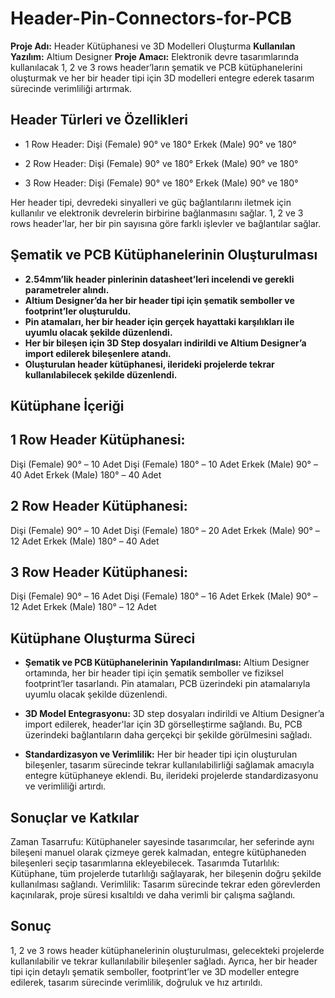 # Header-Pin-Connectors-for-PCB

**Proje Adı:** Header Kütüphanesi ve 3D Modelleri Oluşturma
**Kullanılan Yazılım:** Altium Designer
**Proje Amacı:** Elektronik devre tasarımlarında kullanılacak 1, 2 ve 3 rows header’ların şematik ve PCB kütüphanelerini oluşturmak ve her bir header tipi için 3D modelleri entegre ederek tasarım sürecinde verimliliği artırmak.

## Header Türleri ve Özellikleri

- 1 Row Header:
Dişi (Female) 90° ve 180°
Erkek (Male) 90° ve 180°

- 2 Row Header:
Dişi (Female) 90° ve 180°
Erkek (Male) 90° ve 180°

- 3 Row Header:
Dişi (Female) 90° ve 180°
Erkek (Male) 90° ve 180°

Her header tipi, devredeki sinyalleri ve güç bağlantılarını iletmek için kullanılır ve elektronik devrelerin birbirine bağlanmasını sağlar. 1, 2 ve 3 rows header'lar, her bir pin sayısına göre farklı işlevler ve bağlantılar sağlar.

## Şematik ve PCB Kütüphanelerinin Oluşturulması

- **2.54mm’lik header pinlerinin datasheet’leri incelendi ve gerekli parametreler alındı.**
- **Altium Designer’da her bir header tipi için şematik semboller ve footprint’ler oluşturuldu.**
- **Pin atamaları, her bir header için gerçek hayattaki karşılıkları ile uyumlu olacak şekilde düzenlendi.**
- **Her bir bileşen için 3D Step dosyaları indirildi ve Altium Designer’a import edilerek bileşenlere atandı.**
- **Oluşturulan header kütüphanesi, ilerideki projelerde tekrar kullanılabilecek şekilde düzenlendi.**
   
## Kütüphane İçeriği

## 1 Row Header Kütüphanesi:
Dişi (Female) 90° – 10 Adet
Dişi (Female) 180° – 10 Adet
Erkek (Male) 90° – 40 Adet
Erkek (Male) 180° – 40 Adet

## 2 Row Header Kütüphanesi:
Dişi (Female) 90° – 10 Adet
Dişi (Female) 180° – 20 Adet
Erkek (Male) 90° – 12 Adet
Erkek (Male) 180° – 40 Adet

## 3 Row Header Kütüphanesi:
Dişi (Female) 90° – 16 Adet
Dişi (Female) 180° – 16 Adet
Erkek (Male) 90° – 12 Adet
Erkek (Male) 180° – 12 Adet

## Kütüphane Oluşturma Süreci

- **Şematik ve PCB Kütüphanelerinin Yapılandırılması:** Altium Designer ortamında, her bir header tipi için şematik semboller ve fiziksel footprint’ler tasarlandı. Pin atamaları, PCB üzerindeki pin atamalarıyla uyumlu olacak şekilde düzenlendi.

- **3D Model Entegrasyonu:** 3D step dosyaları indirildi ve Altium Designer’a import edilerek, header'lar için 3D görselleştirme sağlandı. Bu, PCB üzerindeki bağlantıların daha gerçekçi bir şekilde görülmesini sağladı.

- **Standardizasyon ve Verimlilik:** Her bir header tipi için oluşturulan bileşenler, tasarım sürecinde tekrar kullanılabilirliği sağlamak amacıyla entegre kütüphaneye eklendi. Bu, ilerideki projelerde standardizasyonu ve verimliliği artırdı.

## Sonuçlar ve Katkılar

Zaman Tasarrufu: Kütüphaneler sayesinde tasarımcılar, her seferinde aynı bileşeni manuel olarak çizmeye gerek kalmadan, entegre kütüphaneden bileşenleri seçip tasarımlarına ekleyebilecek.
Tasarımda Tutarlılık: Kütüphane, tüm projelerde tutarlılığı sağlayarak, her bileşenin doğru şekilde kullanılması sağlandı.
Verimlilik: Tasarım sürecinde tekrar eden görevlerden kaçınılarak, proje süresi kısaltıldı ve daha verimli bir çalışma sağlandı.


## Sonuç

1, 2 ve 3 rows header kütüphanelerinin oluşturulması, gelecekteki projelerde kullanılabilir ve tekrar kullanılabilir bileşenler sağladı. Ayrıca, her bir header tipi için detaylı şematik semboller, footprint’ler ve 3D modeller entegre edilerek, tasarım sürecinde verimlilik, doğruluk ve hız artırıldı.
